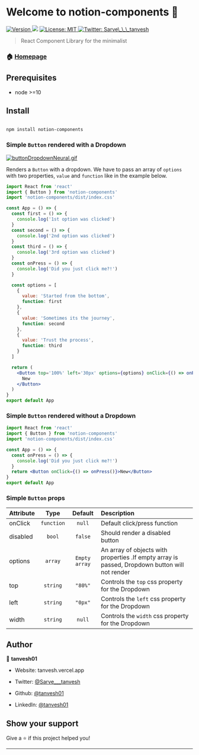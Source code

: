 <h1 color="red">Welcome to notion-components 👋</h1>

<p>

<a  href="https://www.npmjs.com/package/notion-components"  target="_blank">

<img  alt="Version"  src="https://img.shields.io/npm/v/notion-components.svg">

</a>

<img  src="https://img.shields.io/badge/node-%3E%3D10-blue.svg" />

<a  href="#"  target="_blank">

<img  alt="License: MIT"  src="https://img.shields.io/badge/License-MIT-yellow.svg" />

</a>

<a  href="https://twitter.com/Sarve\_\_\_tanvesh"  target="_blank">

<img  alt="Twitter: Sarve\_\_\_tanvesh"  src="https://img.shields.io/twitter/follow/Sarve\_\_\_tanvesh.svg?style=social" />

</a>

</p>

> React Component Library for the minimalist

### 🏠 [Homepage](https://github.com/tanvesh01/react-essentials)

## Prerequisites

- node >=10

## Install

```sh

npm install notion-components

```

### Simple `Button` rendered with a Dropdown

[![buttonDropdownNeural.gif](https://s2.gifyu.com/images/buttonDropdownNeural.gif)](https://gifyu.com/image/Uvr8)

Renders a `Button` with a dropdown. We have to pass an array of `options` with two properties, `value` and `function` like in the example below.

```jsx
import React from 'react'
import { Button } from 'notion-components'
import 'notion-components/dist/index.css'

const App = () => {
  const first = () => {
    console.log('1st option was clicked')
  }
  const second = () => {
    console.log('2nd option was clicked')
  }
  const third = () => {
    console.log('3rd option was clicked')
  }
  const onPress = () => {
    console.log('Did you just click me?!')
  }

  const options = [
    {
      value: 'Started from the bottom',
      function: first
    },
    {
      value: 'Sometimes its the journey',
      function: second
    },
    {
      value: 'Trust the process',
      function: third
    }
  ]

  return (
    <Button top='100%' left='30px' options={options} onClick={() => onPress()}>
      New
    </Button>
  )
}
export default App
```

### Simple `Button` rendered without a Dropdown

```jsx
import React from 'react'
import { Button } from 'notion-components'
import 'notion-components/dist/index.css'

const App = () => {
  const onPress = () => {
    console.log('Did you just click me?!')
  }
  return <Button onClick={() => onPress()}>New</Button>
}
export default App
```

### Simple `Button` props

| Attribute |    Type    |    Default    | Description                                                                                    |
| :-------- | :--------: | :-----------: | :--------------------------------------------------------------------------------------------- |
| onClick   | `function` |    `null`     | Default click/press function                                                                   |
| disabled  |   `bool`   |    `false`    | Should render a disabled button                                                                |
| options   |  `array`   | `Empty array` | An array of objects with properties .If empty array is passed, Dropdown button will not render |
| top       |  `string`  |    `"80%"`    | Controls the `top` css property for the Dropdown                                               |
| left      |  `string`  |    `"0px"`    | Controls the `left` css property for the Dropdown                                              |
| width     |  `string`  |    `null`     | Controls the `width` css property for the Dropdown                                             |

## Author

👤 **tanvesh01**

- Website: tanvesh.vercel.app

- Twitter: [@Sarve\_\_\_tanvesh](https://twitter.com/Sarve___tanvesh)

- Github: [@tanvesh01](https://github.com/tanvesh01)

- LinkedIn: [@tanvesh01](https://linkedin.com/in/tanvesh01)

## Show your support

Give a ⭐️ if this project helped you!

---
